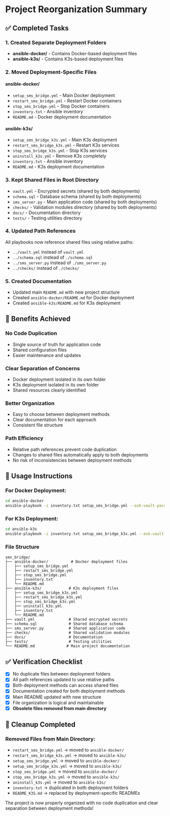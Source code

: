 # Project Reorganization Summary

## ✅ Completed Tasks

### 1. Created Separate Deployment Folders
- **ansible-docker/** - Contains Docker-based deployment files
- **ansible-k3s/** - Contains K3s-based deployment files

### 2. Moved Deployment-Specific Files

#### ansible-docker/
- `setup_sms_bridge.yml` - Main Docker deployment
- `restart_sms_bridge.yml` - Restart Docker containers
- `stop_sms_bridge.yml` - Stop Docker containers
- `inventory.txt` - Ansible inventory
- `README.md` - Docker deployment documentation

#### ansible-k3s/
- `setup_sms_bridge_k3s.yml` - Main K3s deployment
- `restart_sms_bridge_k3s.yml` - Restart K3s services
- `stop_sms_bridge_k3s.yml` - Stop K3s services
- `uninstall_k3s.yml` - Remove K3s completely
- `inventory.txt` - Ansible inventory
- `README.md` - K3s deployment documentation

### 3. Kept Shared Files in Root Directory
- `vault.yml` - Encrypted secrets (shared by both deployments)
- `schema.sql` - Database schema (shared by both deployments)
- `sms_server.py` - Main application code (shared by both deployments)
- `checks/` - Validation modules directory (shared by both deployments)
- `docs/` - Documentation directory
- `tests/` - Testing utilities directory

### 4. Updated Path References
All playbooks now reference shared files using relative paths:
- `../vault.yml` instead of `vault.yml`
- `../schema.sql` instead of `./schema.sql`
- `../sms_server.py` instead of `./sms_server.py`
- `../checks/` instead of `./checks/`

### 5. Created Documentation
- Updated main `README.md` with new project structure
- Created `ansible-docker/README.md` for Docker deployment
- Created `ansible-k3s/README.md` for K3s deployment

## 🎯 Benefits Achieved

### No Code Duplication
- Single source of truth for application code
- Shared configuration files
- Easier maintenance and updates

### Clear Separation of Concerns
- Docker deployment isolated in its own folder
- K3s deployment isolated in its own folder
- Shared resources clearly identified

### Better Organization
- Easy to choose between deployment methods
- Clear documentation for each approach
- Consistent file structure

### Path Efficiency
- Relative path references prevent code duplication
- Changes to shared files automatically apply to both deployments
- No risk of inconsistencies between deployment methods

## 🚀 Usage Instructions

### For Docker Deployment:
```bash
cd ansible-docker
ansible-playbook -i inventory.txt setup_sms_bridge.yml --ask-vault-pass
```

### For K3s Deployment:
```bash
cd ansible-k3s
ansible-playbook -i inventory.txt setup_sms_bridge_k3s.yml --ask-vault-pass
```

### File Structure
```
sms_bridge/
├── ansible-docker/          # Docker deployment files
│   ├── setup_sms_bridge.yml
│   ├── restart_sms_bridge.yml
│   ├── stop_sms_bridge.yml
│   ├── inventory.txt
│   └── README.md
├── ansible-k3s/            # K3s deployment files
│   ├── setup_sms_bridge_k3s.yml
│   ├── restart_sms_bridge_k3s.yml
│   ├── stop_sms_bridge_k3s.yml
│   ├── uninstall_k3s.yml
│   ├── inventory.txt
│   └── README.md
├── vault.yml               # Shared encrypted secrets
├── schema.sql              # Shared database schema
├── sms_server.py           # Shared application code
├── checks/                 # Shared validation modules
├── docs/                   # Documentation
├── tests/                  # Testing utilities
└── README.md              # Main project documentation
```

## ✅ Verification Checklist

- [x] No duplicate files between deployment folders
- [x] All path references updated to use relative paths
- [x] Both deployment methods can access shared files
- [x] Documentation created for both deployment methods
- [x] Main README updated with new structure
- [x] File organization is logical and maintainable
- [x] **Obsolete files removed from main directory**

## 🧹 Cleanup Completed

### Removed Files from Main Directory:
- `restart_sms_bridge.yml` → moved to `ansible-docker/`
- `restart_sms_bridge_k3s.yml` → moved to `ansible-k3s/`
- `setup_sms_bridge.yml` → moved to `ansible-docker/`
- `setup_sms_bridge_k3s.yml` → moved to `ansible-k3s/`
- `stop_sms_bridge.yml` → moved to `ansible-docker/`
- `stop_sms_bridge_k3s.yml` → moved to `ansible-k3s/`
- `uninstall_k3s.yml` → moved to `ansible-k3s/`
- `inventory.txt` → duplicated in both deployment folders
- `README_K3S.md` → replaced by deployment-specific READMEs

The project is now properly organized with no code duplication and clear separation between deployment methods!
